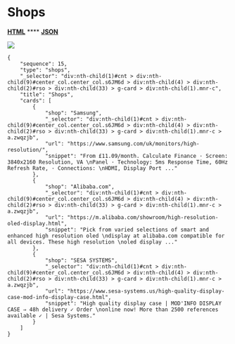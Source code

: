 # Shops

[**HTML**](http://dev03.dev.ascentlab.io/serpapi/serpdata/dev/docs/mobile/features/shops/sample.html) **** [**JSON**](http://dev03.dev.ascentlab.io/serpapi/serpdata/dev/docs/mobile/features/shops/sample.json)

![](https://lh4.googleusercontent.com/WqKZc3wldZvAkE3UEdQVrENwzVcm2TGFlXPmTuhzTbQcBQ20jtnNgpM0W9xuIo0MoyrN5DKZrbclzgfc6Nh8qyVsowt99xNQCfm50TEo5eTP-nsJnmIEi8XNkRS34u4CKENRBBs)

```
{
    "sequence": 15,
    "type": "shops",
    "_selector": "div:nth-child(1)#cnt > div:nth-child(9)#center_col.center_col.s6JM6d > div:nth-child(4) > div:nth-child(2)#rso > div:nth-child(33) > g-card > div:nth-child(1).mnr-c",
    "title": "Shops",
    "cards": [
        {
            "shop": "Samsung",
            "_selector": "div:nth-child(1)#cnt > div:nth-child(9)#center_col.center_col.s6JM6d > div:nth-child(4) > div:nth-child(2)#rso > div:nth-child(33) > g-card > div:nth-child(1).mnr-c > a.zwqzjb",
            "url": "https://www.samsung.com/uk/monitors/high-resolution/",
            "snippet": "From £11.09/month. Calculate Finance · Screen: 3840x2160 Resolution, VA \nPanel · Technology: 5ms Response Time, 60Hz Refresh Rate, · Connections: \nHDMI, Display Port ..."
        },
        {
            "shop": "Alibaba.com",
            "_selector": "div:nth-child(1)#cnt > div:nth-child(9)#center_col.center_col.s6JM6d > div:nth-child(4) > div:nth-child(2)#rso > div:nth-child(33) > g-card > div:nth-child(1).mnr-c > a.zwqzjb",
            "url": "https://m.alibaba.com/showroom/high-resolution-oled-display.html",
            "snippet": "Pick from varied selections of smart and enhanced high resolution oled \ndisplay at alibaba.com compatible for all devices. These high resolution \noled display ..."
        },
        {
            "shop": "SESA SYSTEMS",
            "_selector": "div:nth-child(1)#cnt > div:nth-child(9)#center_col.center_col.s6JM6d > div:nth-child(4) > div:nth-child(2)#rso > div:nth-child(33) > g-card > div:nth-child(1).mnr-c > a.zwqzjb",
            "url": "https://www.sesa-systems.us/high-quality-display-case-mod-info-display-case.html",
            "snippet": "High quality display case | MOD'INFO DISPLAY CASE ⇒ 48h delivery ✓ Order \nonline now! More than 2500 references available ✓ | Sesa Systems."
        }
    ]
}
```
